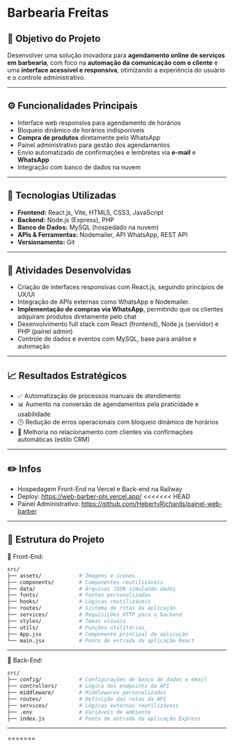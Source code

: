 # Barbearia Freitas

## 🚀 Objetivo do Projeto
Desenvolver uma solução inovadora para **agendamento online de serviços em barbearia**, com foco na **automação da comunicação com o cliente** e uma **interface acessível e responsiva**, otimizando a experiência do usuário e o controle administrativo.

---

## ⚙️ Funcionalidades Principais

- Interface web responsiva para agendamento de horários
- Bloqueio dinâmico de horários indisponíveis
- **Compra de produtos** diretamente pelo WhatsApp
- Painel administrativo para gestão dos agendamentos
- Envio automatizado de confirmações e lembretes via **e-mail** e **WhatsApp**
- Integração com banco de dados na nuvem

---

## 🧩 Tecnologias Utilizadas

- **Frontend:** React.js, Vite, HTML5, CSS3, JavaScript
- **Backend:** Node.js (Express), PHP
- **Banco de Dados:** MySQL (hospedado na nuvem)
- **APIs & Ferramentas:** Nodemailer, API WhatsApp, REST API
- **Versionamento:** Git

---

## 🧠 Atividades Desenvolvidas

- Criação de interfaces responsivas com React.js, seguindo princípios de UX/UI
- Integração de APIs externas como WhatsApp e Nodemailer.
- **Implementação de compras via WhatsApp**, permitindo que os clientes adquiram produtos diretamente pelo chat
- Desenvolvimento full stack com React (frontend), Node.js (servidor) e PHP (painel admin)
- Controle de dados e eventos com MySQL, base para análise e automação

---

## 📈 Resultados Estratégicos

- ✅ Automatização de processos manuais de atendimento
- 📊 Aumento na conversão de agendamentos pela praticidade e usabilidade
- 🕒 Redução de erros operacionais com bloqueio dinâmico de horários
- 🤝 Melhoria no relacionamento com clientes via confirmações automáticas (estilo CRM)

---

## ✏️ Infos

- Hospedagem Front-End na Vercel e Back-end na Railway 
- Deploy: https://web-barber-phi.vercel.app/
<<<<<<< HEAD
- Painel Administrativo: https://github.com/HebertyRichards/painel-web-barber
  
---

## 📁 Estrutura do Projeto
🔹 Front-End:
```bash
src/
├── assets/            # Imagens e ícones
├── components/        # Componentes reutilizáveis
├── data/              # Arquivos JSON simulando dados 
├── fonts/             # Fontes personalizadas
├── hooks/             # Lógicas reutilizáveis 
├── routes/            # Sistema de rotas da aplicação
├── services/          # Requisições HTTP para o backend
├── styles/            # Temas visuais
├── utils/             # Funções utilitárias
├── App.jsx            # Componente principal da aplicação
└── main.jsx           # Ponto de entrada da aplicação React
```

---

🔹 Back-End:
```bash
src/
├── config/            # Configurações de banco de dados e email
├── controllers/       # Lógica dos endpoints da API
├── middleware/        # Middlewares personalizados
├── routes/            # Definição das rotas da API
├── services/          # Lógicas externas reutilizáveis
├── .env               # Variáveis de ambiente
├── index.js           # Ponto de entrada da aplicação Express
```

---
=======
